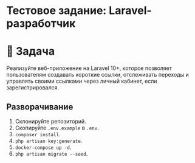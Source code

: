 # Тестовое задание: Laravel-разработчик
# 📝 Задача
Реализуйте веб-приложение на Laravel 10+, которое позволяет пользователям создавать короткие ссылки, отслеживать переходы и управлять своими ссылками через личный кабинет, если зарегистрировался.

## Разворачивание
1. Склонируйте репозиторий.
2. Скопируйте `.env.example` в `.env`.
3. `composer install`.
4. `php artisan key:generate`.
5.  `docker-compose up -d`.
6.  `php artisan migrate --seed`.
